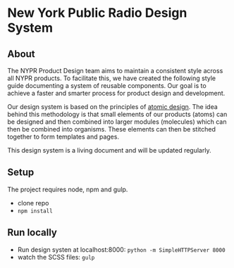 # New York Public Radio Design System

## About

The NYPR Product Design team aims to maintain a consistent style across all NYPR products. To facilitate this, we have created the following style guide documenting a system of reusable components. Our goal is to achieve a faster and smarter process for product design and development.

Our design system is based on the principles of [atomic design](http://bradfrost.com/blog/post/atomic-web-design). The idea behind this methodology is that small elements of our products (atoms) can be designed and then combined into larger modules (molecules) which can then be combined into organisms. These elements can then be stitched together to form templates and pages.

This design system is a living document and will be updated regularly.

## Setup
The project requires node, npm and gulp. 

- clone repo
- `npm install`


## Run locally
- Run design systen at localhost:8000: `python -m SimpleHTTPServer 8000`
- watch the SCSS files: `gulp`
